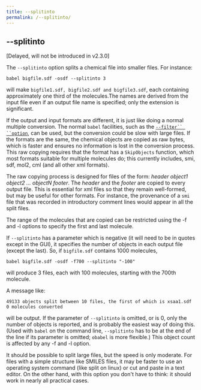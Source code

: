 ```yaml
---
title: --splitinto
permalink: /--splitinto/
---
```


--splitinto
-----------

\[Delayed, will not be introduced in v2.3.0\]

The `--splitinto` option splits a chemical file into smaller files. For instance:

    babel bigfile.sdf -osdf --splitinto 3

will make `bigfile1.sdf, bigfile2.sdf and bigfile3.sdf`, each containing approximately one third of the molecules.The names are derived from the input file even if an output file name is specified; only the extension is significant.

If the output and input formats are different, it is just like doing a normal multiple conversion. The normal `babel` facilities, such as the [`--filter`` ``option`](/--filter_option "wikilink"), can be used, but the conversion could be slow with large files. If the formats are the same, the chemical objects are copied as raw bytes, which is faster and ensures no information is lost in the conversion process. This raw copying requires that the format has a `SkipObjects` function, which most formats suitable for multiple molecules do; this currently includes, smi, sdf, mol2, cml (and all other xml formats).

The raw copying process is designed for files of the form: *header object1 object2 ... objectN footer*. The *header* and the *footer* are copied to every output file. This is essential for xml files so that they remain well-formed, but may be useful for other formats. For instance, the provenance of a `smi` file that was recorded in introductory comment lines would appear in all the split files.

The range of the molecules that are copied can be restricted using the -f and -l options to specify the first and last molecule.

If `--splitinto` has a parameter which is negative (it will need to be in quotes except in the GUI), it specifies the number of objects in each output file (except the last). So, if `bigfile.sdf` contains 1000 molecules,

    babel bigfile.sdf -osdf -f700 --splitinto "-100"

will produce 3 files, each with 100 molecules, starting with the 700th molecule.

A message like:

    49133 objects split between 10 files, the first of which is xsaa1.sdf
    0 molecules converted

will be output. If the parameter of `--splitinto` is omitted, or is 0, only the number of objects is reported, and is probably the easiest way of doing this. (Used with `babel` on the command line, `--splitinto` has to be at the end of the line if its parameter is omitted; `obabel` is more flexible.) This object count is affected by any -f and -l option.

It should be possible to split large files, but the speed is only moderate. For files with a simple structure like SMILES files, it may be faster to use an operating system command (like split on linux) or cut and paste in a text editor. On the other hand, with this option you don't have to think: it should work in nearly all practical cases.